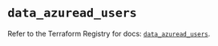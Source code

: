 # `data_azuread_users`

Refer to the Terraform Registry for docs: [`data_azuread_users`](https://registry.terraform.io/providers/hashicorp/azuread/3.6.0/docs/data-sources/users).
